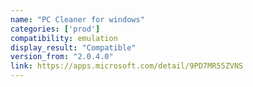 ```yaml
---
name: "PC Cleaner for windows"
categories: ['prod']
compatibility: emulation
display_result: "Compatible"
version_from: "2.0.4.0"
link: https://apps.microsoft.com/detail/9PD7MR55ZVNS
---
```

